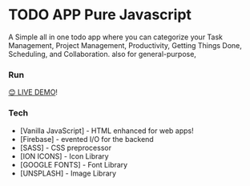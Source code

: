 # TODO APP Pure Javascript

A Simple all in one todo app where you can categorize your Task Management, Project Management, Productivity, Getting Things Done, Scheduling, and Collaboration. also for general-purpose,

### Run

[😊 LIVE DEMO](https://vimaleurakaa.github.io/Todo-App_PureJS/)!

<!-- [![Build Status](https://raw.githubusercontent.com/vimaleurakaa/branded-games/master/screenshots/game.svg)](https://github.com/vimaleurakaa/product-games.git) -->

### Tech

- [Vanilla JavaScript] - HTML enhanced for web apps!
- [Firebase] - evented I/O for the backend
- [SASS] - CSS preprocessor
- [ION ICONS] - Icon Library
- [GOOGLE FONTS] - Font Library
- [UNSPLASH] - Image Library
